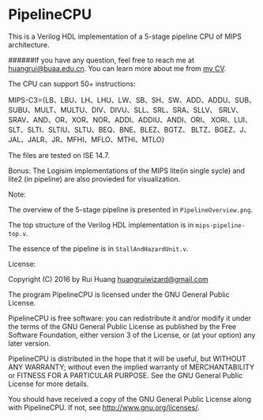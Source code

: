 # PipelineCPU

This is a Verilog HDL implementation of a 5-stage pipeline CPU of MIPS architecture.

######If you have any question, feel free to reach me at huangrui@buaa.edu.cn. You can learn more about me from [my CV](http://hrlty.github.io/about/).

The CPU can support 50+ instructions:

MIPS-C3={LB、LBU、LH、LHU、LW、SB、SH、SW、ADD、ADDU、SUB、SUBU、MULT、MULTU、DIV、DIVU、SLL、SRL、SRA、SLLV、 SRLV、SRAV、AND、OR、XOR、NOR、ADDI、ADDIU、ANDI、ORI、 XORI、LUI、SLT、SLTI、SLTIU、SLTU、BEQ、BNE、BLEZ、BGTZ、 BLTZ、BGEZ、J、JAL、JALR、JR、MFHI、MFLO、MTHI、MTLO}

The files are tested on ISE 14.7.

Bonus: The Logisim implementations of the MIPS lite(in single sycle) and lite2 (in pipeline) are also provieded for visualization.

Note:

The overview of the 5-stage pipeline is presented in `PipelineOverview.png`.

The top structure of the Verilog HDL implementation is in `mips-pipeline-top.v`.

The essence of the pipeline is in `StallAndHazardUnit.v`.

License:

Copyright (C) 2016 by Rui Huang huangruiwizard@gmail.com

The program PipelineCPU is licensed under the GNU General Public License.

PipelineCPU is free software: you can redistribute it and/or modify it under the terms of the GNU General Public License as published by the Free Software Foundation, either version 3 of the License, or (at your option) any later version.

PipelineCPU is distributed in the hope that it will be useful, but WITHOUT ANY WARRANTY; without even the implied warranty of MERCHANTABILITY or FITNESS FOR A PARTICULAR PURPOSE. See the GNU General Public License for more details.

You should have received a copy of the GNU General Public License along with PipelineCPU. If not, see http://www.gnu.org/licenses/.
